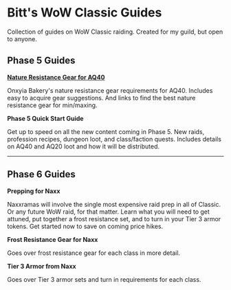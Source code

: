 
# Bitt's WoW Classic Guides

Collection of guides on WoW Classic raiding. Created for my guild, but open to anyone.

## Phase 5 Guides

**[Nature Resistance Gear for AQ40](https://queuebitt.github.io/nature-resist)**

Onxyia Bakery's nature resistance gear requirements for AQ40. Includes easy to acquire gear suggestions. And links to find the best nature resistance gear for min/maxing.

**Phase 5 Quick Start Guide**

Get up to speed on all the new content coming in Phase 5. New raids, profession recipes, dungeon loot, and class/faction quests. Includes details on AQ40 and AQ20 loot and how it will be distributed.

*****

## Phase 6 Guides

**Prepping for Naxx**

Naxxramas will involve the single most expensive raid prep in all of Classic. Or any future WoW raid, for that matter. Learn what you will need to get attuned, put together a frost resistance set, and to turn in your Tier 3 armor tokens. Get started now to save on coming price hikes.

**Frost Resistance Gear for Naxx**

Goes over frost resistance gear for each class in more detail.

**Tier 3 Armor from Naxx**

Goes over Tier 3 armor sets and turn in requirements for each class.
